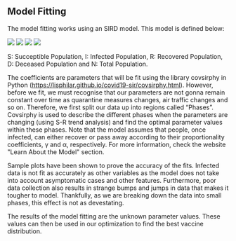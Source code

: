 ## Model Fitting

The model fitting works using an SIRD model. This model is defined below:

<img src="https://render.githubusercontent.com/render/math?math=dS/dt = -\beta \frac{S(t)I(t)}{N}">
<img src="https://render.githubusercontent.com/render/math?math=dI/dt = \beta \frac{S(t)I(t)}{N} - (\gamma%2B\alpha)I(t)">
<img src="https://render.githubusercontent.com/render/math?math=dR/dt = \gamma I(t)">
<img src="https://render.githubusercontent.com/render/math?math=dD/dt = \alpha I(t)">

S: Succeptible Population, I: Infected Population, R: Recovered Population, D: Deceased Population and N: Total Population.

The coefficients are parameters that will be fit using the library covsirphy in Python (https://lisphilar.github.io/covid19-sir/covsirphy.html). However, before we fit, we must recognise that our parameters are not gonna remain constant over time as quarantine measures changes, air traffic changes and so on. Therefore, we first split our data up into regions called “Phases”. Covsirphy is used to describe the different phases when the parameters are changing (using S-R trend analysis) and find the optimal parameter values within these phases. Note that the model assumes that people, once infected, can either recover or pass away according to their proportionality coefficients, &gamma; and &alpha;, respectively. For more information, check the website "Learn About the Model" section.

Sample plots have been shown to prove the accuracy of the fits. Infected data is not fit as accurately as other variables as the model does not take into account asymptomatic cases and other features. Furthermore, poor data collection also results in strange bumps and jumps in data that makes it tougher to model. Thankfully, as we are breaking down the data into small phases, this effect is not as devestating. 

The results of the model fitting are the unknown parameter values. These values can then be used in our optimization to find the best vaccine distribution.
